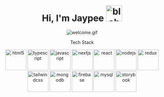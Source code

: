 
<h1 align="center">Hi, I'm Jaypee <img src="https://cdn3.emoji.gg/emojis/7005-blobmusic2.gif" alt="blobmusic2" height="50"/></h1> 
<div align="center">
  <img src="https://c.tenor.com/2tpYSeH4-vMAAAAC/tenor.gif" alt="welcome.gif"/>
</div>

<p align="center">Tech Stack</p>
<div align="center">
  <a href="https://developer.mozilla.org/en-US/docs/Web/HTML" target="_blank"> <img src="https://cdn.jsdelivr.net/gh/devicons/devicon@latest/icons/html5/html5-original.svg" alt="html5" height="65"/></a>
  <img src="https://devicons.railway.app/i/typescript.svg" alt="typescript" height="65"/>
  <img src="https://devicons.railway.app/i/javascript.svg" alt="javascript" height="65"/>
  <img src="https://devicons.railway.app/i/nextjs-light.svg" alt="nextjs" height="65"/>
  <img src="https://devicons.railway.app/i/react.svg" alt="react" height="65"/>
  <img src="https://devicons.railway.app/i/nodejs.svg" alt="nodejs" height="65" />
  <img src="https://devicons.railway.app/i/redux.svg" alt="redux" height="65"/>
  <img src="https://cdn.jsdelivr.net/gh/devicons/devicon@latest/icons/tailwindcss/tailwindcss-original.svg" alt="tailwindcss" height="65" />
  <img src="https://devicons.railway.app/i/mongodb.svg" alt="mongodb" height="65"/>
  <img src="https://devicons.railway.app/i/firebase.svg" alt="firebase" height="65"/>
  <img src="https://cdn.jsdelivr.net/gh/devicons/devicon@latest/icons/mysql/mysql-original.svg" alt="mysql" height="65" />      
  <img src="https://cdn.jsdelivr.net/gh/devicons/devicon@latest/icons/storybook/storybook-original.svg" alt="storybook" height="65"/>       
</div >

<!--
**jplacorte/jplacorte** is a ✨ _special_ ✨ repository because its `README.md` (this file) appears on your GitHub profile.

Here are some ideas to get you started:

- 🔭 I’m currently working on ...
- 🌱 I’m currently learning ...
- 👯 I’m looking to collaborate on ...
- 🤔 I’m looking for help with ...
- 💬 Ask me about ...
- 📫 How to reach me: ...
- 😄 Pronouns: ...
- ⚡ Fun fact: ...
-->
